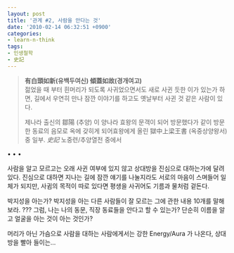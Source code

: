 ```yaml
---
layout: post
title: '관계 #2, 사람을 안다는 것'
date: '2010-02-14 06:32:51 +0900'
categories:
- learn-n-think
tags:
- 인생철학
- 史記
---
```


> **有白頭如新(유백두여신) 傾蓋如故(경개여고)**<br/>
> 젊었을 때 부터 흰머리가 되도록 사귀었으면서도 새로 사귄 듯한 이가 있는가 하면, 길에서 우연히 만나 잠깐 이야기를 하고도 옛날부터 사귄 것 같은 사람이 있다.
> <footer>제나라 출신의 鄒陽 (추양) 이 양나라 효왕의 문객이 되어 방문했다가 같이 방문한 동료의 음모로 옥에 갖히게 되어효왕에게 올린 獄中上梁王書 (옥중상양왕서) 중 일부. <cite>史記</cite> 노중련/추양열전 중에서</footer>

<div class="spacer">• • •</div>

사람을 알고 모르고는 오래 사귄 여부에 있지 않고 상대방을 진심으로 대하는가에 달려 있다. 진심으로 대하면 지나는 길에 잠깐 얘기를 나눌지라도 서로의 마음이 스며들어 일체가 되지만, 사귐의 목적이 따로 있다면 평생을 사귀어도 기름과 물처럼 겉돈다.

박지성을 아는가? 박지성을 아는 다른 사람들이 잘 모르는 그에 관한 내용 10개를 말해 보라. ??? 그럼, 나는 나의 동문, 직장 동료들을 안다고 할 수 있는가? 단순히 이름을 알고 얼굴을 아는 것이 아는 것인가?

머리가 아닌 가슴으로 사람을 대하는 사람에게서는 강한 Energy/Aura 가 나온다, 상대방을 빨아 들이는...
